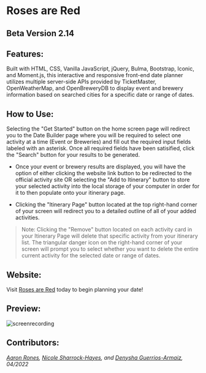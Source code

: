 # Roses are Red

## Beta Version 2.14

## Features:
Built with HTML, CSS, Vanilla JavaScript, jQuery, Bulma, Bootstrap, Iconic, and Moment.js, this interactive and responsive front-end date planner utilizes multiple server-side APIs provided by TicketMaster, OpenWeatherMap, and OpenBreweryDB to display event and brewery information based on searched cities for a specific date or range of dates.

## How to Use:
Selecting the "Get Started" button on the home screen page will redirect you to the Date Builder page where you will be required to select one activity at a time (Event or Breweries) and fill out the required input fields labeled with an asterisk. Once all required fields have been satisified, click the "Search" button for your results to be generated. 

- Once your event or brewery results are displayed, you will have the option of either clicking the website link button to be redirected to the official activity site OR selecting the "Add to Itinerary" button to store your selected activity into the local storage of your computer in order for it to then populate onto your itinerary page.

- Clicking the "Itinerary Page" button located at the top right-hand corner of your screen will redirect you to a detailed outline of all of your added activities.

> Note: Clicking the "Remove" button located on each activity card in your Itinerary Page will delete that specific activity from your itinerary list. The triangular danger icon on the right-hand corner of your screen will prompt you to select whether you want to delete the entire current activity for the selected date or range of dates. 

## Website:
Visit [Roses are Red](https://denysha-abigail.github.io/roses-are-red/) today to begin planning your date!

## Preview:
![screenrecording](Screencastify_gif_here)

## Contributors:
*[Aaron Rones](https://github.com/beimy), [Nicole Sharrock-Hayes](https://github.com/NicoleSharrock), and [Denysha Guerrios-Armaiz](https://github.com/denysha-abigail), 04/2022*